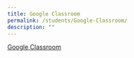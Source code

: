 ```yaml
---
title: Google Classroom
permalink: /students/Google-Classroom/
description: ""
---
```

[Google Classroom](https://classroom.google.com/u/0/)